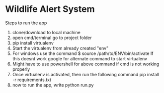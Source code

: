 # Wildlife Alert System


Steps to run the app

1. clone/download to local machine
2. open cmd/terminal go to project folder
3. pip install virtualenv
4. Start the virtualenv from already created "env"
5. For windows use the command $ source /path/to/ENV/bin/activate If this doesnt work google for alternate command to start virtualenv
6. Might have to use powershell for above command if cmd is not working properly
7. Once virtualenv is activated, then run the following command pip install -r requirements.txt
8. now to run the app, write python run.py
